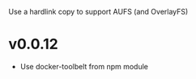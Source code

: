 Use a hardlink copy to support AUFS (and OverlayFS)

# v0.0.12

* Use docker-toolbelt from npm module
